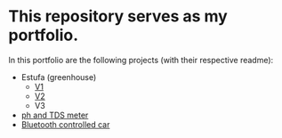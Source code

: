 # This repository serves as my portfolio. 

In this portfolio are the following projects (with their respective readme):

- Estufa (greenhouse)
    - [V1](estufa/V1/)
    - [V2](estufa/V2/)
    - V3
- [ph and TDS meter](ph-tds-meter/)
- [Bluetooth controlled car](robo_bluetooth/)
